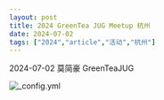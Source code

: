 ```yaml
---
layout: post
title: 2024 GreenTea JUG Meetup 杭州
date: 2024-07-02
tags: ["2024","article","活动","杭州"]
---
```


2024-07-02 莫简豪 GreenTeaJUG

![_config.yml](http://greenteajug.github.io/images/GreenTeaJUG20240706.jpg)
